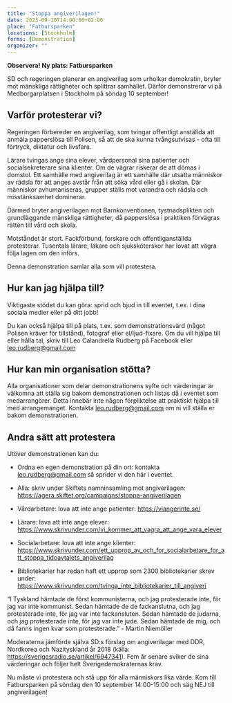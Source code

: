 ```yaml
---
title: "Stoppa angiverilagen!"
date: 2023-09-10T14:00:00+02:00
place: "Fatbursparken"
locations: [Stockholm]
forms: [Demonstration]
organizer: ""
---
```


**Observera! Ny plats: Fatbursparken**

SD och regeringen planerar en angiverilag som urholkar demokratin, bryter mot mänskliga rättigheter och splittrar samhället. Därför demonstrerar vi på Medborgarplatsen i Stockholm på söndag 10 september!

## Varför protesterar vi?

Regeringen förbereder en angiverilag, som tvingar offentligt anställda att anmäla papperslösa till Polisen, så att de ska kunna tvångsutvisas - ofta till förtryck, diktatur och livsfara.

Lärare tvingas ange sina elever, vårdpersonal sina patienter och socialsekreterare sina klienter. Om de vägrar riskerar de att dömas i domstol.
Ett samhälle med angiverilag är ett samhälle där utsatta människor av rädsla för att anges avstår från att söka vård eller gå i skolan. Där människor avhumaniseras, grupper ställs mot varandra och rädsla och misstänksamhet dominerar.

Därmed bryter angiverilagen mot Barnkonventionen, tystnadsplikten och grundläggande mänskliga rättigheter, då papperslösa i praktiken förvägras rätten till vård och skola.

Motståndet är stort. Fackförbund, forskare och offentliganställda protesterar. Tusentals lärare, läkare och sjuksköterskor har lovat att vägra följa lagen om den införs.

Denna demonstration samlar alla som vill protestera.

## Hur kan jag hjälpa till?

Viktigaste stödet du kan göra: sprid och bjud in till eventet, t.ex. i dina sociala medier eller på ditt jobb!

Du kan också hjälpa till på plats, t.ex. som demonstrationsvärd (något Polisen kräver för tillstånd), fotograf eller el/ljud-fixare. Om du vill hjälpa till eller hålla tal, skriv till Leo Calandrella Rudberg på Facebook eller [leo.rudberg@gmail.com](mailto:leo.rudberg@gmail.com)

## Hur kan min organisation stötta?

Alla organisationer som delar demonstrationens syfte och värderingar är välkomna att ställa sig bakom demonstrationen och listas då i eventet som medarrangörer. Detta innebär inte någon förpliktelse att praktiskt hjälpa till med arrangemanget. Kontakta [leo.rudberg@gmail.com](mailto:leo.rudberg@gmail.com) om ni vill ställa er bakom demonstrationen.

## Andra sätt att protestera

Utöver demonstrationen kan du:

- Ordna en egen demonstration på din ort: kontakta [leo.rudberg@gmail.com](mailto:leo.rudberg@gmail.com) så sprider vi den här i eventet.

- Alla: skriv under Skiftets namninsamling mot angiverilagen: https://agera.skiftet.org/campaigns/stoppa-angiverilagen

- Vårdarbetare: lova att inte ange patienter: https://viangerinte.se/

- Lärare: lova att inte ange elever: https://www.skrivunder.com/vi_kommer_att_vagra_att_ange_vara_elever

- Socialarbetare: lova att inte ange klienter: https://www.skrivunder.com/ett_upprop_av_och_for_socialarbetare_for_att_stoppa_tidoavtalets_angiverilag

- Bibliotekarier har redan haft ett upprop som 2300 bibliotekarier skrev under: https://www.skrivunder.com/tvinga_inte_bibliotekarier_till_angiveri

“I Tyskland hämtade de först kommunisterna, och jag protesterade inte, för jag var inte kommunist. Sedan hämtade de de fackanslutna, och jag protesterade inte, för jag var inte fackansluten. Sedan hämtade de judarna, och jag protesterade inte, för jag var inte jude. Sedan hämtade de mig, och då fanns ingen kvar som protesterade.” - Martin Niemöller

Moderaterna jämförde själva SD:s förslag om angiverilagar med DDR, Nordkorea och Nazityskland år 2018 (källa: https://sverigesradio.se/artikel/6947341). Fem år senare sviker de sina värderingar och följer helt Sverigedemokraternas krav.

Nu måste vi protestera och stå upp för alla människors lika värde. Kom till Fatbursparken på söndag den 10 september 14:00-15:00 och säg NEJ till angiverilagen! 
